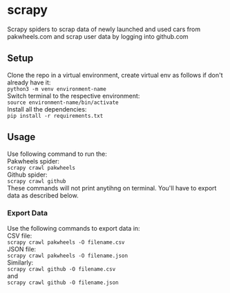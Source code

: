 # scrapy
Scrapy spiders to scrap data of newly launched and used cars from pakwheels.com and scrap user data by logging into github.com

## Setup
Clone the repo in a virtual environment, create virtual env as follows if don't already have it:  
`python3 -m venv environment-name`  
Switch terminal to the respective environment:  
`source environment-name/bin/activate`  
Install all the dependencies:  
`pip install -r requirements.txt`  

## Usage
Use following command to run the:  
Pakwheels spider:    
`scrapy crawl pakwheels`  
Github spider:  
`scrapy crawl github`  
These commands will not print anytihng on terminal. You'll have to export data as described below.

### Export Data
Use the following commands to export data in:  
CSV file:  
`scrapy crawl pakwheels -O filename.csv`  
JSON file:  
`scrapy crawl pakwheels -O filename.json`  
Similarly:  
`scrapy crawl github -O filename.csv`  
and  
`scrapy crawl github -O filename.json`  
